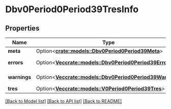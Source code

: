 # Dbv0Period0Period39TresInfo

## Properties

Name | Type | Description | Notes
------------ | ------------- | ------------- | -------------
**meta** | Option<[**crate::models::Dbv0Period0Period39Meta**](dbv0.0.39_meta.md)> |  | [optional]
**errors** | Option<[**Vec<crate::models::Dbv0Period0Period39Error>**](dbv0.0.39_error.md)> | Slurm errors | [optional]
**warnings** | Option<[**Vec<crate::models::Dbv0Period0Period39Warning>**](dbv0.0.39_warning.md)> | Slurm warnings | [optional]
**tres** | Option<[**Vec<crate::models::V0Period0Period39Tres>**](v0.0.39_tres.md)> |  | [optional]

[[Back to Model list]](../README.md#documentation-for-models) [[Back to API list]](../README.md#documentation-for-api-endpoints) [[Back to README]](../README.md)


